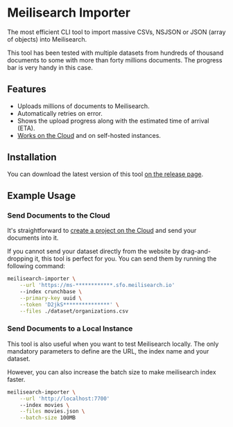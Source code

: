 # Meilisearch Importer

The most efficient CLI tool to import massive CSVs, NSJSON or JSON (array of objects) into Meilisearch.

This tool has been tested with multiple datasets from hundreds of thousand documents to some with more than forty millions documents. The progress bar is very handy in this case.

## Features

 - Uploads millions of documents to Meilisearch.
 - Automatically retries on error.
 - Shows the upload progress along with the estimated time of arrival (ETA).
 - [Works on the Cloud](https://www.meilisearch.com/pricing) and on self-hosted instances.

## Installation

You can download the latest version of this tool [on the release page](https://github.com/meilisearch/meilisearch-importer/releases).

## Example Usage

### Send Documents to the Cloud

It's straightforward to [create a project on the Cloud](https://www.meilisearch.com/pricing) and send your documents into it.

If you cannot send your dataset directly from the website by drag-and-dropping it, this tool is perfect for you. You can send them by running the following command:

```bash
meilisearch-importer \
    --url 'https://ms-************.sfo.meilisearch.io'
    --index crunchbase \
    --primary-key uuid \
    --token 'D2jkS***************' \
    --files ./dataset/organizations.csv
```

### Send Documents to a Local Instance

This tool is also useful when you want to test Meilisearch locally. The only mandatory parameters to define are the URL, the index name and your dataset.

However, you can also increase the batch size to make meilisearch index faster.

```bash
meilisearch-importer \
    --url 'http://localhost:7700'
    --index movies \
    --files movies.json \
    --batch-size 100MB
```
